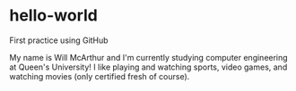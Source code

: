 # hello-world
First practice using GitHub

My name is Will McArthur and I'm currently studying computer engineering at Queen's University!
I like playing and watching sports, video games, and watching movies (only certified fresh of course).
